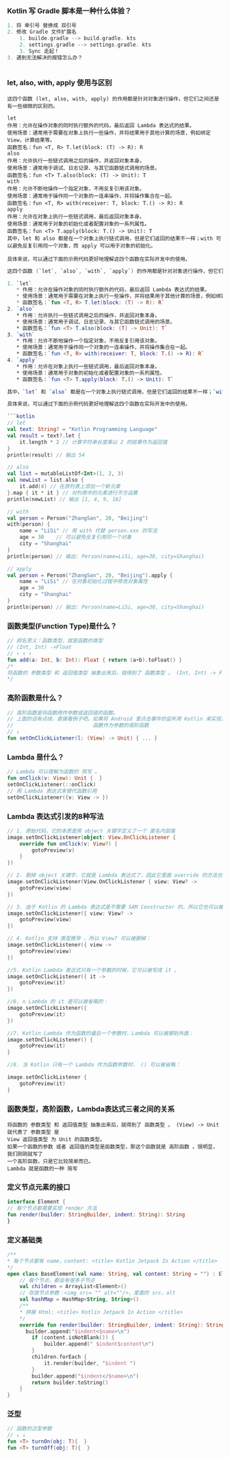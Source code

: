 ### Kotlin 写 Gradle 脚本是一种什么体验？
```kotlin
1. 将 单引号 替换成 双引号
2. 修改 Gradle 文件扩展名
    1. builde.gradle --> build.gradle. kts
    2. settings.gradle --> settings.gradle. kts
    3. Sync 走起！
3. 遇到无法解决的报错怎么办？
    
```
### let, also, with, apply 使用与区别
```text
这四个函数 (let, also, with, apply) 的作用都是针对对象进行操作，但它们之间还是有一些细微的区别的。

let
作用：允许在操作对象的同时执行额外的代码，最后返回 Lambda 表达式的结果。
使用场景：通常用于需要在对象上执行一些操作，并将结果用于其他计算的场景，例如绑定 View，计算结果等。
函数签名：fun <T, R> T.let(block: (T) -> R): R
also
作用：允许执行一些链式调用之后的操作，并返回对象本身。
使用场景：通常用于调试、日志记录、与其它函数链式调用的场景。
函数签名：fun <T> T.also(block: (T) -> Unit): T
with
作用：允许不断地操作一个指定对象，不用反复引用该对象。
使用场景：通常用于操作同一个对象的一连串操作，并将操作集合在一起。
函数签名：fun <T, R> with(receiver: T, block: T.() -> R): R
apply
作用：允许在对象上执行一些链式调用，最后返回对象本身。
使用场景：通常用于对象的初始化或者配置对象的一系列属性。
函数签名：fun <T> T.apply(block: T.() -> Unit): T
其中，let 和 also 都是在一个对象上执行链式调用，但是它们返回的结果不一样；with 可以避免反复引用同一个对象，而 apply 可以用于对象的初始化。

具体来说，可以通过下面的示例代码更好地理解这四个函数在实际开发中的使用。
```
```kotlin
这四个函数 (`let`, `also`, `with`, `apply`) 的作用都是针对对象进行操作，但它们之间还是有一些细微的区别的。

1. `let`
   * 作用：允许在操作对象的同时执行额外的代码，最后返回 Lambda 表达式的结果。
   * 使用场景：通常用于需要在对象上执行一些操作，并将结果用于其他计算的场景，例如绑定 View，计算结果等。
   * 函数签名：`fun <T, R> T.let(block: (T) -> R): R`
2. `also`
   * 作用：允许执行一些链式调用之后的操作，并返回对象本身。
   * 使用场景：通常用于调试、日志记录、与其它函数链式调用的场景。
   * 函数签名：`fun <T> T.also(block: (T) -> Unit): T`
3. `with`
   * 作用：允许不断地操作一个指定对象，不用反复引用该对象。
   * 使用场景：通常用于操作同一个对象的一连串操作，并将操作集合在一起。
   * 函数签名：`fun <T, R> with(receiver: T, block: T.() -> R): R`
4. `apply`
   * 作用：允许在对象上执行一些链式调用，最后返回对象本身。
   * 使用场景：通常用于对象的初始化或者配置对象的一系列属性。
   * 函数签名：`fun <T> T.apply(block: T.() -> Unit): T`

其中，`let` 和 `also` 都是在一个对象上执行链式调用，但是它们返回的结果不一样；`with` 可以避免反复引用同一个对象，而 `apply` 可以用于对象的初始化。

具体来说，可以通过下面的示例代码更好地理解这四个函数在实际开发中的使用。

```kotlin
// let
val text: String? = "Kotlin Programming Language"
val result = text?.let {
    it.length * 2 // 计算字符串长度乘以 2 的结果作为返回值
}
println(result) // 输出 54

// also
val list = mutableListOf<Int>(1, 2, 3)
val newList = list.also {
    it.add(4) // 在原列表上添加一个新元素
}.map { it * it } // 对列表中的元素进行平方运算
println(newList) // 输出 [1, 4, 9, 16]

// with
val person = Person("ZhangSan", 20, "Beijing")
with(person) {
    name = "LiSi" // 用 with 代替 person.xxx 的写法
    age = 30    // 可以避免反复引用同一个对象
    city = "Shanghai"
}
println(person) // 输出: Person(name=LiSi, age=30, city=Shanghai)

// apply
val person = Person("ZhangSan", 20, "Beijing").apply {
    name = "LiSi" // 在对象初始化过程中修改对象属性
    age = 30
    city = "Shanghai"
}
println(person) // 输出: Person(name=LiSi, age=30, city=Shanghai)
```

### 函数类型(Function Type)是什么？
```kotlin
// 顾名思义：函数类型，就是函数的类型
// (Int, Int) ->Float
// ↑ ↑ ↑
fun add(a: Int, b: Int): Float { return (a+b).toFloat() }
/*
将函数的 参数类型 和 返回值类型 抽象出来后，就得到了 函数类型 。 (Int, Int) -> Float 就代表了 参数类型 是 两个 Int 返回值类型 为 Float 的函数类型。
*/
```
### 高阶函数是什么？
```kotlin
// 高阶函数是将函数用作参数或返回值的函数。
// 上面的话有点绕，直接看例子吧。如果将 Android 里点击事件的监听用 Kotlin 来实现，它就是一个典型的 高阶 函数 。
//                          函数作为参数的高阶函数
// ↓
fun setOnClickListener(l: (View) -> Unit) { ... }
```

###  Lambda 是什么？
```kotlin
// Lambda 可以理解为函数的 简写 。
fun onClick(v: View): Unit {  }
setOnClickListener(::onClick)
// 用 Lambda 表达式来替代函数引用
setOnClickListener({v: View -> })

```
### Lambda 表达式引发的8种写法
```kotlin
// 1. 原始代码，它的本质是用 object 关键字定义了一个 匿名内部类
image.setOnClickListener(object: View.OnClickListener {
    override fun onClick(v: View?) {
        gotoPreview(v)
    }
})

// 2. 删掉 object 关键字，它就是 Lambda 表达式了，因此它里面 override 的方法也要跟着删掉
image.setOnClickListener(View.OnClickListener { view: View? ->
    gotoPreview(view)
})

// 3. 由于 Kotlin 的 Lambda 表达式是不需要 SAM Constructor 的，所以它也可以被删掉
image.setOnClickListener({ view: View? ->
    gotoPreview(view)
})

// 4. Kotlin 支持 类型推导 ，所以 View? 可以被删掉：
image.setOnClickListener({ view ->
    gotoPreview(view)
})

//5. Kotlin Lambda 表达式只有一个参数的时候，它可以被写成 it 。
image.setOnClickListener({ it ->
    gotoPreview(it)
})

//6. n Lambda 的 it 是可以被省略的：
image.setOnClickListener({
    gotoPreview(it)
})

//7. Kotlin Lambda 作为函数的最后一个参数时，Lambda 可以被挪到外面：
image.setOnClickListener() {
    gotoPreview(it)
}

//8. 当 Kotlin 只有一个 Lambda 作为函数参数时， () 可以被省略：

image.setOnClickListener {
    gotoPreview(it)
}

```

### 函数类型，高阶函数，Lambda表达式三者之间的关系
```text
将函数的 参数类型 和 返回值类型 抽象出来后，就得到了 函数类型 。 (View) -> Unit 就代表了 参数类型 是
View 返回值类型 为 Unit 的函数类型。
如果一个函数的参数 或者 返回值的类型是函数类型，那这个函数就是 高阶函数 。很明显，我们刚刚就写了
一个高阶函数，只是它比较简单而已。
Lambda 就是函数的一种 简写
```

###  定义节点元素的接口
```kotlin
interface Element {
// 每个节点都需要实现 render 方法
fun render(builder: StringBuilder, indent: String): String
}
```

### 定义基础类
```kotlin
/**
* 每个节点都有 name，content: <title> Kotlin Jetpack In Action </title>
*/
open class BaseElement(val name: String, val content: String = "") : Element {
    // 每个节点，都会有很多子节点
    val children = ArrayList<Element>()
    // 存放节点参数：<img src= "" alt=""/>，里面的 src，alt
    val hashMap = HashMap<String, String>()
    /**
    * 拼接 Html: <title> Kotlin Jetpack In Action </title>
    */
    override fun render(builder: StringBuilder, indent: String): String {
      builder.append("$indent<$name>\n")
        if (content.isNotBlank()) {
            builder.append(" $indent$content\n")
        }
        children.forEach {
            it.render(builder, "$indent ")
        }
        builder.append("$indent</$name>\n")
        return builder.toString()
    }
}
```

### 泛型
```kotlin
// 函数的泛型参数
// ↓ ↓
fun <T> turnOn(obj: T){  }
fun <T> turnOff(obj: T){  }
```